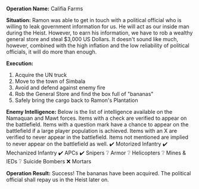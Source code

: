 __Operation Name:__ Califia Farms

__Situation:__ Ramon was able to get in touch with a political official who is willing to leak government information for us. He will act as our inside man during the Heist. However, to earn his information, we have to rob a wealthy general store and steal $3,000 US Dollars. It doesn't sound like much, however, combined with the high inflation and the low reliability of political officials, it will do more than enough.

__Execution:__
1. Acquire the UN truck
2. Move to the town of Simbala
3. Avoid and defend against enemy fire
4. Rob the General Store and find the box full of "bananas"
5. Safely bring the cargo back to Ramon's Plantation

__Enemy Intelligence:__
Below is the list of intelligence available on the Namaquan and Mawt forces. Items with a check are verified to appear on the battlefield. Items with a question mark have a chance to appear on the battlefield if a large player population is achieved. Items with an X are verified to never appear in the battlefield. Items not mentioned are implied to never appear on the battlefield as well.
:heavy_check_mark: Motorized Infantry
:heavy_check_mark: Mechanized Infantry
:heavy_check_mark: APCs
:heavy_check_mark: Snipers
:grey_question: Armor
:grey_question:  Helicopters
:grey_question: Mines & IEDs
:grey_question: Suicide Bombers
:x: Mortars

__Operation Result:__ Success!
The bananas have been acquired. The political official shall repay us in the Heist later on.